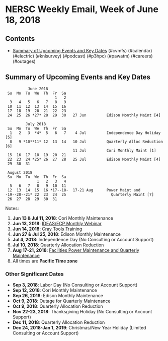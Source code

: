 # NERSC Weekly Email, Week of June 18, 2018 #

## Contents ## 

- [Summary of Upcoming Events and Key Dates](#dates)
(#cvmfs)
(#calendar)
(#electric)
(#knlsurvey)
(#podcast)
(#p3hpc)
(#pawatm)
(#careers)
(#outages)

## Summary of Upcoming Events and Key Dates <a name="dates"/> ##

              June 2018
     Su  Mo  Tu  We  Th  Fr  Sa
                          1   2
      3   4   5   6   7   8   9
     10  11  12  13  14  15  16   
     17  18  19  20  21  22  23
     24  25  26 *27* 28  29  30   27 Jun         Edison Monthly Maint [4]

             July 2018     
     Su  Mo  Tu  We  Th  Fr  Sa
      1   2   3  *4*  5   6   7    4 Jul         Independence Day Holiday [5]
      8   9 *10**11* 12  13  14   10 Jul         Quarterly Alloc Reduction [6]
                                  11 Jul         Cori Monthly Maint [1]
     15  16  17  18  19  20  21 
     22  23  24 *25* 26  27  28   25 Jul         Edison Monthly Maint [4]
     29  30  31 

     August 2018    
     Su  Mo  Tu  We  Th  Fr  Sa
                  1   2   3   4 
      5   6   7   8   9  10  11 
     12  13  14  15  16 *17--18-  17-21 Aug      Power Maint and
    -19--20--21* 22  23  24  25                    Quarterly Maint [7]
     26  27  28  29  30  31  

Notes:

1. **Jun 13 & Jul 11, 2018**: Cori Monthly Maintenance
2. **Jun 13, 2018**: [IDEAS/ECP Monthly Webinar](#ecpwebinar)
3. **Jun 14, 2018**: [Cray Tools Training](#craytraining)
4. **Jun 27 & Jul 25, 2018**: Edison Monthly Maintenance
5. **Jul  4, 2018**: Independence Day (No Consulting or Account Support)
6. **Jul 10, 2018**: Quarterly Allocation Reduction
7. **Aug 17-21, 2018**: [Facilities Power Maintenance and Quarterly Maintenance](#electric)
8. All times are **Pacific Time zone**


### Other Significant Dates ###
- **Sep  3, 2018**: Labor Day (No Consulting or Account Support)
- **Sep 12, 2018**: Cori Monthly Maintenance
- **Sep 26, 2018**: Edison Monthly Maintenance
- **Oct  9, 2018**: Outage for Quarterly Maintenance
- **Oct  9, 2018**: Quarterly Allocation Reduction
- **Nov 22-23, 2018**: Thanksgiving Holiday (No Consulting or Account Support)
- **Dec 11, 2018**: Quarterly Allocation Reduction
- **Dec 24, 2018-Jan 1, 2019**: Christmas/New Year Holiday (Limited Consulting or Account Support)


